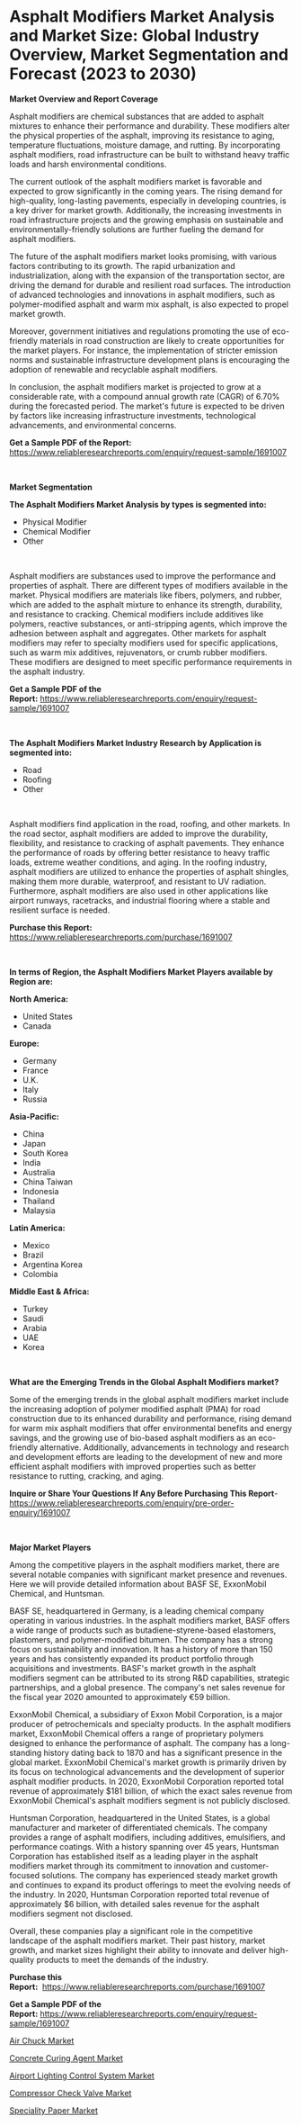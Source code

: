 <p><h1>Asphalt Modifiers Market Analysis and Market Size: Global Industry Overview, Market Segmentation and Forecast (2023 to 2030)</h1></p><p><strong>Market Overview and Report Coverage</strong></p>
<p><p>Asphalt modifiers are chemical substances that are added to asphalt mixtures to enhance their performance and durability. These modifiers alter the physical properties of the asphalt, improving its resistance to aging, temperature fluctuations, moisture damage, and rutting. By incorporating asphalt modifiers, road infrastructure can be built to withstand heavy traffic loads and harsh environmental conditions.</p><p>The current outlook of the asphalt modifiers market is favorable and expected to grow significantly in the coming years. The rising demand for high-quality, long-lasting pavements, especially in developing countries, is a key driver for market growth. Additionally, the increasing investments in road infrastructure projects and the growing emphasis on sustainable and environmentally-friendly solutions are further fueling the demand for asphalt modifiers.</p><p>The future of the asphalt modifiers market looks promising, with various factors contributing to its growth. The rapid urbanization and industrialization, along with the expansion of the transportation sector, are driving the demand for durable and resilient road surfaces. The introduction of advanced technologies and innovations in asphalt modifiers, such as polymer-modified asphalt and warm mix asphalt, is also expected to propel market growth.</p><p>Moreover, government initiatives and regulations promoting the use of eco-friendly materials in road construction are likely to create opportunities for the market players. For instance, the implementation of stricter emission norms and sustainable infrastructure development plans is encouraging the adoption of renewable and recyclable asphalt modifiers.</p><p>In conclusion, the asphalt modifiers market is projected to grow at a considerable rate, with a compound annual growth rate (CAGR) of 6.70% during the forecasted period. The market's future is expected to be driven by factors like increasing infrastructure investments, technological advancements, and environmental concerns.</p></p>
<p><strong>Get a Sample PDF of the Report:</strong> <a href="https://www.reliableresearchreports.com/enquiry/request-sample/1691007">https://www.reliableresearchreports.com/enquiry/request-sample/1691007</a></p>
<p>&nbsp;</p>
<p><strong>Market Segmentation</strong></p>
<p><strong>The Asphalt Modifiers Market Analysis by types is segmented into:</strong></p>
<p><ul><li>Physical Modifier</li><li>Chemical Modifier</li><li>Other</li></ul></p>
<p>&nbsp;</p>
<p><p>Asphalt modifiers are substances used to improve the performance and properties of asphalt. There are different types of modifiers available in the market. Physical modifiers are materials like fibers, polymers, and rubber, which are added to the asphalt mixture to enhance its strength, durability, and resistance to cracking. Chemical modifiers include additives like polymers, reactive substances, or anti-stripping agents, which improve the adhesion between asphalt and aggregates. Other markets for asphalt modifiers may refer to specialty modifiers used for specific applications, such as warm mix additives, rejuvenators, or crumb rubber modifiers. These modifiers are designed to meet specific performance requirements in the asphalt industry.</p></p>
<p><strong>Get a Sample PDF of the Report:</strong>&nbsp;<a href="https://www.reliableresearchreports.com/enquiry/request-sample/1691007">https://www.reliableresearchreports.com/enquiry/request-sample/1691007</a></p>
<p>&nbsp;</p>
<p><strong>The Asphalt Modifiers Market Industry Research by Application is segmented into:</strong></p>
<p><ul><li>Road</li><li>Roofing</li><li>Other</li></ul></p>
<p>&nbsp;</p>
<p><p>Asphalt modifiers find application in the road, roofing, and other markets. In the road sector, asphalt modifiers are added to improve the durability, flexibility, and resistance to cracking of asphalt pavements. They enhance the performance of roads by offering better resistance to heavy traffic loads, extreme weather conditions, and aging. In the roofing industry, asphalt modifiers are utilized to enhance the properties of asphalt shingles, making them more durable, waterproof, and resistant to UV radiation. Furthermore, asphalt modifiers are also used in other applications like airport runways, racetracks, and industrial flooring where a stable and resilient surface is needed.</p></p>
<p><strong>Purchase this Report:</strong>&nbsp; <a href="https://www.reliableresearchreports.com/purchase/1691007">https://www.reliableresearchreports.com/purchase/1691007</a></p>
<p>&nbsp;</p>
<p><strong>In terms of Region, the Asphalt Modifiers Market Players available by Region are:</strong></p>
<p>
    <p> <strong> North America: </strong>
        <ul>
            <li>United States</li>
            <li>Canada</li>
        </ul>
        </p> 
    <p> <strong> Europe: </strong>
        <ul>
            <li>Germany</li>
            <li>France</li>
            <li>U.K.</li>
            <li>Italy</li>
            <li>Russia</li>
        </ul>
        </p> 
    <p> <strong> Asia-Pacific: </strong>
        <ul>
            <li>China</li>
            <li>Japan</li>
            <li>South Korea</li>
            <li>India</li>
            <li>Australia</li>
            <li>China Taiwan</li>
            <li>Indonesia</li>
            <li>Thailand</li>
            <li>Malaysia</li>
        </ul>
        </p> 
    <p> <strong> Latin America: </strong>
        <ul>
            <li>Mexico</li>
            <li>Brazil</li>
            <li>Argentina Korea</li>
            <li>Colombia</li>
        </ul>
        </p> 
    <p> <strong> Middle East & Africa: </strong>
        <ul>
            <li>Turkey</li>
            <li>Saudi</li>
            <li>Arabia</li>
            <li>UAE</li>
            <li>Korea</li>
        </ul>
    </p>
    </p>
<p>&nbsp;</p>
<p><strong>What are the Emerging Trends in the Global Asphalt Modifiers market?</strong></p>
<p><p>Some of the emerging trends in the global asphalt modifiers market include the increasing adoption of polymer modified asphalt (PMA) for road construction due to its enhanced durability and performance, rising demand for warm mix asphalt modifiers that offer environmental benefits and energy savings, and the growing use of bio-based asphalt modifiers as an eco-friendly alternative. Additionally, advancements in technology and research and development efforts are leading to the development of new and more efficient asphalt modifiers with improved properties such as better resistance to rutting, cracking, and aging.</p></p>
<p><strong>Inquire or Share Your Questions If Any Before Purchasing This Report</strong>- <a href="https://www.reliableresearchreports.com/enquiry/pre-order-enquiry/1691007">https://www.reliableresearchreports.com/enquiry/pre-order-enquiry/1691007</a></p>
<p>&nbsp;</p>
<p><strong>Major Market Players</strong></p>
<p><p>Among the competitive players in the asphalt modifiers market, there are several notable companies with significant market presence and revenues. Here we will provide detailed information about BASF SE, ExxonMobil Chemical, and Huntsman.</p><p>BASF SE, headquartered in Germany, is a leading chemical company operating in various industries. In the asphalt modifiers market, BASF offers a wide range of products such as butadiene-styrene-based elastomers, plastomers, and polymer-modified bitumen. The company has a strong focus on sustainability and innovation. It has a history of more than 150 years and has consistently expanded its product portfolio through acquisitions and investments. BASF's market growth in the asphalt modifiers segment can be attributed to its strong R&D capabilities, strategic partnerships, and a global presence. The company's net sales revenue for the fiscal year 2020 amounted to approximately €59 billion.</p><p>ExxonMobil Chemical, a subsidiary of Exxon Mobil Corporation, is a major producer of petrochemicals and specialty products. In the asphalt modifiers market, ExxonMobil Chemical offers a range of proprietary polymers designed to enhance the performance of asphalt. The company has a long-standing history dating back to 1870 and has a significant presence in the global market. ExxonMobil Chemical's market growth is primarily driven by its focus on technological advancements and the development of superior asphalt modifier products. In 2020, ExxonMobil Corporation reported total revenue of approximately $181 billion, of which the exact sales revenue from ExxonMobil Chemical's asphalt modifiers segment is not publicly disclosed.</p><p>Huntsman Corporation, headquartered in the United States, is a global manufacturer and marketer of differentiated chemicals. The company provides a range of asphalt modifiers, including additives, emulsifiers, and performance coatings. With a history spanning over 45 years, Huntsman Corporation has established itself as a leading player in the asphalt modifiers market through its commitment to innovation and customer-focused solutions. The company has experienced steady market growth and continues to expand its product offerings to meet the evolving needs of the industry. In 2020, Huntsman Corporation reported total revenue of approximately $6 billion, with detailed sales revenue for the asphalt modifiers segment not disclosed.</p><p>Overall, these companies play a significant role in the competitive landscape of the asphalt modifiers market. Their past history, market growth, and market sizes highlight their ability to innovate and deliver high-quality products to meet the demands of the industry.</p></p>
<p><strong>Purchase this Report:</strong>&nbsp;&nbsp;<a href="https://www.reliableresearchreports.com/purchase/1691007">https://www.reliableresearchreports.com/purchase/1691007</a></p>
<p></p>
<p><strong>Get a Sample PDF of the Report:</strong>&nbsp;<a href="https://www.reliableresearchreports.com/enquiry/request-sample/1691007">https://www.reliableresearchreports.com/enquiry/request-sample/1691007</a></p>
<p><p><a href="https://medium.com/@aashish.reportprime2/air-chuck-market-analysis-its-cagr-market-segmentation-and-global-industry-overview-37c989a0b59d">Air Chuck Market</a></p><p><a href="https://github.com/AKSHATREPORTPRIME/Market-Research-Report-List-1/blob/main/concrete-curing-agent-market.md">Concrete Curing Agent Market</a></p><p><a href="https://www.linkedin.com/pulse/airport-lighting-control-system-market-size-growth-forecast-8d2ce/">Airport Lighting Control System Market</a></p><p><a href="https://medium.com/@akshatreportprime/decoding-compressor-check-valve-market-metrics-market-share-trends-and-growth-patterns-59cf402d9e3d">Compressor Check Valve Market</a></p><p><a href="https://github.com/lilstefpacute/Market-Research-Report-List-1/blob/main/speciality-paper-market.md">Speciality Paper Market</a></p></p>